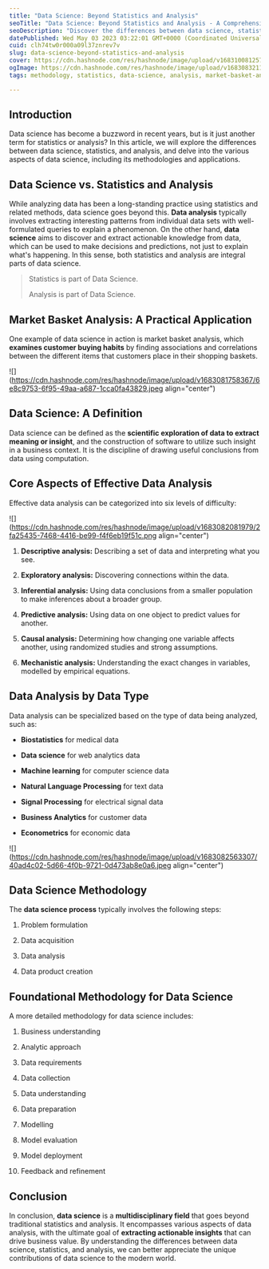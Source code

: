 ```yaml
---
title: "Data Science: Beyond Statistics and Analysis"
seoTitle: "Data Science: Beyond Statistics and Analysis - A Comprehensive Guide"
seoDescription: "Discover the differences between data science, statistics, and analysis in this comprehensive guide. Learn about the core aspects of effective data analysis"
datePublished: Wed May 03 2023 03:22:01 GMT+0000 (Coordinated Universal Time)
cuid: clh74tw0r000a09l37znrev7v
slug: data-science-beyond-statistics-and-analysis
cover: https://cdn.hashnode.com/res/hashnode/image/upload/v1683100812572/5ff84610-e4e8-402a-81b1-9305ef285cd9.png
ogImage: https://cdn.hashnode.com/res/hashnode/image/upload/v1683083211268/044e2d7b-7f38-458e-9367-17a93d22310c.png
tags: methodology, statistics, data-science, analysis, market-basket-analysis

---
```


## **Introduction**

Data science has become a buzzword in recent years, but is it just another term for statistics or analysis? In this article, we will explore the differences between data science, statistics, and analysis, and delve into the various aspects of data science, including its methodologies and applications.

## **Data Science vs. Statistics and Analysis**

While analyzing data has been a long-standing practice using statistics and related methods, data science goes beyond this. **Data analysis** typically involves extracting interesting patterns from individual data sets with well-formulated queries to explain a phenomenon. On the other hand, **data science** aims to discover and extract actionable knowledge from data, which can be used to make decisions and predictions, not just to explain what's happening. In this sense, both statistics and analysis are integral parts of data science.

> Statistics is part of Data Science.
> 
> Analysis is part of Data Science.

## **Market Basket Analysis: A Practical Application**

One example of data science in action is market basket analysis, which **examines customer buying habits** by finding associations and correlations between the different items that customers place in their shopping baskets.

![](https://cdn.hashnode.com/res/hashnode/image/upload/v1683081758367/6e8c9753-6f95-49aa-a687-1cca0fa43829.jpeg align="center")

## **Data Science: A Definition**

Data science can be defined as the **scientific exploration of data to extract meaning or insight**, and the construction of software to utilize such insight in a business context. It is the discipline of drawing useful conclusions from data using computation.

## **Core Aspects of Effective Data Analysis**

Effective data analysis can be categorized into six levels of difficulty:

![](https://cdn.hashnode.com/res/hashnode/image/upload/v1683082081979/2fa25435-7468-4416-be99-f4f6eb19f51c.png align="center")

1. **Descriptive analysis:** Describing a set of data and interpreting what you see.
    
2. **Exploratory analysis:** Discovering connections within the data.
    
3. **Inferential analysis:** Using data conclusions from a smaller population to make inferences about a broader group.
    
4. **Predictive analysis:** Using data on one object to predict values for another.
    
5. **Causal analysis:** Determining how changing one variable affects another, using randomized studies and strong assumptions.
    
6. **Mechanistic analysis:** Understanding the exact changes in variables, modelled by empirical equations.
    

## **Data Analysis by Data Type**

Data analysis can be specialized based on the type of data being analyzed, such as:

* **Biostatistics** for medical data
    
* **Data science** for web analytics data
    
* **Machine learning** for computer science data
    
* **Natural Language Processing** for text data
    
* **Signal Processing** for electrical signal data
    
* **Business Analytics** for customer data
    
* **Econometrics** for economic data
    

![](https://cdn.hashnode.com/res/hashnode/image/upload/v1683082563307/40ad4c02-5d66-4f0b-9721-0d473ab8e0a6.jpeg align="center")

## **Data Science Methodology**

The **data science process** typically involves the following steps:

1. Problem formulation
    
2. Data acquisition
    
3. Data analysis
    
4. Data product creation
    

## **Foundational Methodology for Data Science**

A more detailed methodology for data science includes:

1. Business understanding
    
2. Analytic approach
    
3. Data requirements
    
4. Data collection
    
5. Data understanding
    
6. Data preparation
    
7. Modelling
    
8. Model evaluation
    
9. Model deployment
    
10. Feedback and refinement
    

## **Conclusion**

In conclusion, **data science** is a **multidisciplinary field** that goes beyond traditional statistics and analysis. It encompasses various aspects of data analysis, with the ultimate goal of **extracting actionable insights** that can drive business value. By understanding the differences between data science, statistics, and analysis, we can better appreciate the unique contributions of data science to the modern world.